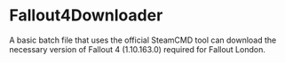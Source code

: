 # Fallout4Downloader
A basic batch file that uses the official SteamCMD tool can download the necessary version of Fallout 4 (1.10.163.0) required for Fallout London.
